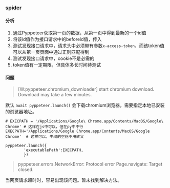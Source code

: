 ### spider



#### 分析

1. 通过Pyppeteer获取第一页的数据，从第一页中得到最新的一个id值
2. 将该id值作为接口请求中的beforeid值，传入
3. 测试发现接口请求中，请求头中必须带有参数`x-access-token`，而该token值可以从第一页页面中通过正则匹配得到
4. 测试发现接口请求中，cookie不是必需的
5. token值有一定期限，但具体多长时间待测试


#### 问题

> [W:pyppeteer.chromium_downloader] start chromium download.
Download may take a few minutes.

默认 `await pyppeteer.launch()` 会下载chromium浏览器，需要指定本地已安装的浏览器地址。

```
# EXECPATH = '/Applications/Google\ Chrome.app/Contents/MacOS/Google\ Chrome' # 这样在js中可以，但在py中不行
EXECPATH='/Applications/Google Chrome.app/Contents/MacOS/Google Chrome'  # 这样可以，中间的空格不用转义

pyppeteer.launch({
        'executablePath':EXECPATH,
        })

```


> pyppeteer.errors.NetworkError: Protocol error Page.navigate: Target closed.

当网页请求超时时，容易出现该问题。暂未找到解决方法。


